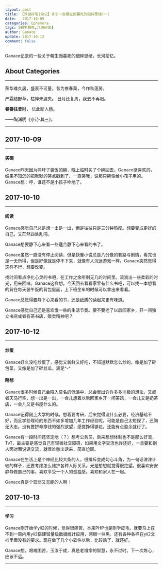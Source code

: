 ```yaml
---
layout: post
title: 【浮游碎笔|杂记】关于一些朝生而暮死的细碎思绪(一)
date:   2017-10-09
categories: Ephemera
tags: [朝生暮死,浮游碎笔]
author: Ganace
update: 2017-10-12
comment: false
---
```


Ganace记录的一些关于朝生而暮死的细碎思绪，长河拾忆。


## About Categories
---

荣华难久居，盛衰不可量。昔为叁春蕖，今作秋莲房。 

严霜结野草，枯悴未遽央。 日月还复周，我去不再阳。

**眷眷往昔**时， 忆此断人肠。

——陶渊明《杂诗·其三》。

---

## 2017-10-09
---

####  买碗

Ganace昨天因为摔坏了装饭的碗，晚上临时买了个碗回去，Ganace挺喜欢的，结果不知怎的把默默的笑点戳到了，一直笑我，说那只碗像给小孩子用的。Ganace想：哼，谁还不是小孩子咋地了。

##  2017-10-10
---

####  阅读

Ganace感觉自己总是想一出是一出，但是往往只是三分钟热度。想要变成更好的自己，又茫然四处乱闯。

Ganace想要静下心来看一些适合静下心来看的书了。

Ganace虽然一直没有停止阅读，但是快餐小说总是八分像的套路与剧情，看完也是一无所得，但是好像就是停不下来，就像有人沉迷游戏一样。Ganace突然觉得这样不行，想要改变。

找时间看点净化心灵的书吧，在工作之余所剩无几的时间里。流淌出一些柔软的时光，用来回味。Ganace这样想。今天回去看看家里有什么书吧，可以找一本想看的背在每天装午饭的背包里面，上下班坐车的时候可以拿出来看看。

Ganace总觉得要静下心来看的书，还是纸质的读起来更有味道。

Ganace感觉自己还是喜欢慢一些的生活节奏。要不要老了以后回家乡，开一间独立书店或者有茶书店，贩卖精神吧？

##  2017-10-12
---

####  炒蛋

Ganace好久没吃炒蛋了，感觉又新鲜又好吃，不知道默默怎么炒的，像是加了碎包菜，又像是加了碎丝瓜。满足^-^

####  瞎想

Ganace很多时候自己会陷入莫名的低落中，总会冒出许许多多消极的想法，又或者天马行空，想一出是一出，一会儿想着以后回家乡开一间茶馆，一会儿又是奶茶店，一会儿又是书屋什么的。

Ganace记得刚上大学的时候，想着要考研，后来觉得没什么必要，经济基础不好，而且学些理论的东西不如多增加几年工作经验呢，可能是自己太短视了，还胸无大志，没有要拼命挣钱的强烈欲望，感觉挣得够花，还能有点盈余就行了。

Ganace有一段时间还坚定地（？）想考公务员，后来想想体制也不是那么好混，TvT，最主要是感觉自己有轻微社交障碍，如果用文字交流也许还好，一旦要和别人面对面说话交流，就很难憋出话来，简直尬聊。

Ganace在生活上是个神经比较大条的人，很排斥变成勾心斗角，为一句话津津计较的样子，还要考虑怎么维护各种人际关系，光是想想就觉得很绝望。很喜欢安安静静做自己的事，喜欢享受一个人的孤独感，喜欢和家人在一起。

Ganace真是个软弱又无能的人啊！

##  2017-10-13
---

####  学习

Ganace刚开始学yii2的时候，觉得很痛苦，本来PHP也是刚学皮毛，就要马上在不到一周内用yii2搭建轻量级数据统计应用，两眼一抹黑，还有各种各样在yii2文档里面没有的要求。现在做了几个小软件以后，比较熟了，就还好。

Ganace想，艰难困苦，玉汝于成，真是老祖宗的智慧，永不过时。下一次炼心，应该不远。

---
